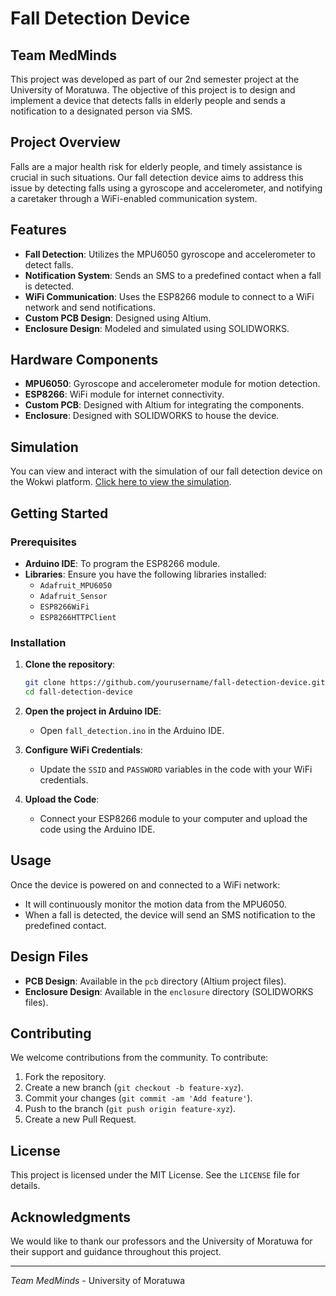 # Fall Detection Device

## Team MedMinds

This project was developed as part of our 2nd semester project at the University of Moratuwa. The objective of this project is to design and implement a device that detects falls in elderly people and sends a notification to a designated person via SMS.

## Project Overview

Falls are a major health risk for elderly people, and timely assistance is crucial in such situations. Our fall detection device aims to address this issue by detecting falls using a gyroscope and accelerometer, and notifying a caretaker through a WiFi-enabled communication system.

## Features

- **Fall Detection**: Utilizes the MPU6050 gyroscope and accelerometer to detect falls.
- **Notification System**: Sends an SMS to a predefined contact when a fall is detected.
- **WiFi Communication**: Uses the ESP8266 module to connect to a WiFi network and send notifications.
- **Custom PCB Design**: Designed using Altium.
- **Enclosure Design**: Modeled and simulated using SOLIDWORKS.

## Hardware Components

- **MPU6050**: Gyroscope and accelerometer module for motion detection.
- **ESP8266**: WiFi module for internet connectivity.
- **Custom PCB**: Designed with Altium for integrating the components.
- **Enclosure**: Designed with SOLIDWORKS to house the device.

## Simulation

You can view and interact with the simulation of our fall detection device on the Wokwi platform. [Click here to view the simulation](https://wokwi.com/projects/382452706605097985).

## Getting Started

### Prerequisites

- **Arduino IDE**: To program the ESP8266 module.
- **Libraries**: Ensure you have the following libraries installed:
  - `Adafruit_MPU6050`
  - `Adafruit_Sensor`
  - `ESP8266WiFi`
  - `ESP8266HTTPClient`

### Installation

1. **Clone the repository**:
    ```bash
    git clone https://github.com/yourusername/fall-detection-device.git
    cd fall-detection-device
    ```

2. **Open the project in Arduino IDE**:
    - Open `fall_detection.ino` in the Arduino IDE.

3. **Configure WiFi Credentials**:
    - Update the `SSID` and `PASSWORD` variables in the code with your WiFi credentials.

4. **Upload the Code**:
    - Connect your ESP8266 module to your computer and upload the code using the Arduino IDE.

## Usage

Once the device is powered on and connected to a WiFi network:
- It will continuously monitor the motion data from the MPU6050.
- When a fall is detected, the device will send an SMS notification to the predefined contact.

## Design Files

- **PCB Design**: Available in the `pcb` directory (Altium project files).
- **Enclosure Design**: Available in the `enclosure` directory (SOLIDWORKS files).

## Contributing

We welcome contributions from the community. To contribute:
1. Fork the repository.
2. Create a new branch (`git checkout -b feature-xyz`).
3. Commit your changes (`git commit -am 'Add feature'`).
4. Push to the branch (`git push origin feature-xyz`).
5. Create a new Pull Request.

## License

This project is licensed under the MIT License. See the `LICENSE` file for details.

## Acknowledgments

We would like to thank our professors and the University of Moratuwa for their support and guidance throughout this project.

---

*Team MedMinds* - University of Moratuwa

